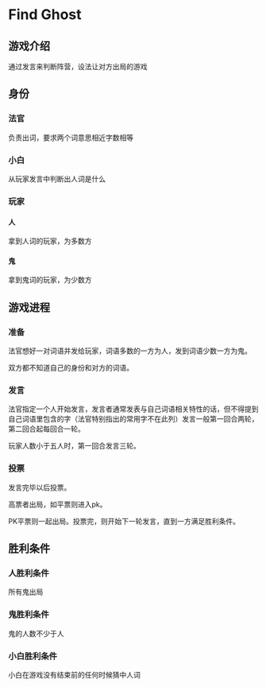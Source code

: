 # Find Ghost

## 游戏介绍
通过发言来判断阵营，设法让对方出局的游戏

## 身份
### 法官
负责出词，要求两个词意思相近字数相等
### 小白
从玩家发言中判断出人词是什么
### 玩家
#### 人
拿到人词的玩家，为多数方
#### 鬼
拿到鬼词的玩家，为少数方
## 游戏进程
### 准备
法官想好一对词语并发给玩家，词语多数的一方为人，发到词语少数一方为鬼。

双方都不知道自己的身份和对方的词语。
### 发言
法官指定一个人开始发言，发言者通常发表与自己词语相关特性的话，但不得提到自己词语里包含的字（法官特别指出的常用字不在此列）发言一般第一回合两轮，第二回合起每回合一轮。

玩家人数小于五人时，第一回合发言三轮。
### 投票
发言完毕以后投票。

高票者出局，如平票则进入pk。

PK平票则一起出局。投票完，则开始下一轮发言，直到一方满足胜利条件。

## 胜利条件
### 人胜利条件
所有鬼出局
### 鬼胜利条件
鬼的人数不少于人
### 小白胜利条件
小白在游戏没有结束前的任何时候猜中人词
